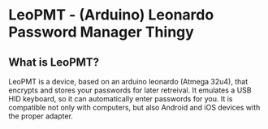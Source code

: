 # LeoPMT - (Arduino) Leonardo Password Manager Thingy

## What is LeoPMT?

LeoPMT is a device, based on an arduino leonardo (Atmega 32u4), that encrypts and stores your passwords for later retreival. It emulates a USB HID keyboard, so it can automatically enter passwords for you. It is compatible not only with computers, but also Android and iOS devices with the proper adapter.
